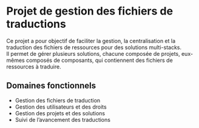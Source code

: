 # Projet de gestion des fichiers de traductions

Ce projet a pour objectif de faciliter la gestion, la centralisation et la traduction des fichiers de ressources pour des solutions multi-stacks.  
Il permet de gérer plusieurs solutions, chacune composée de projets, eux-mêmes composés de composants, qui contiennent des fichiers de ressources à traduire.

## Domaines fonctionnels

- Gestion des fichiers de traduction
- Gestion des utilisateurs et des droits
- Gestion des projets et des solutions
- Suivi de l’avancement des traductions
